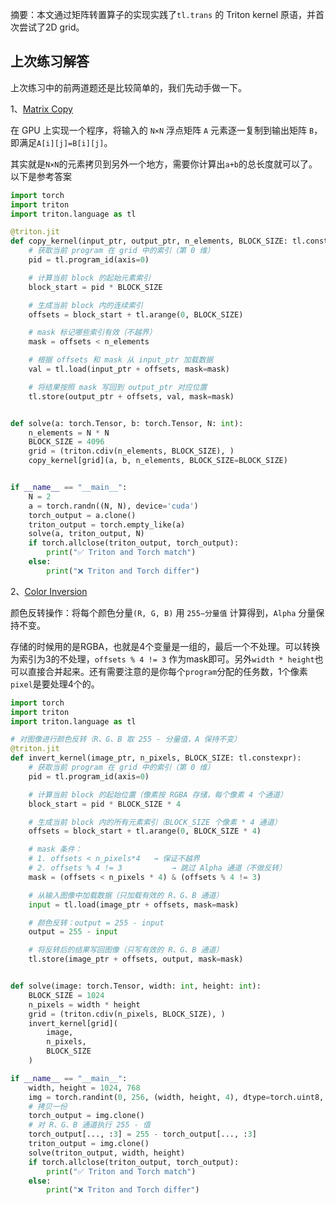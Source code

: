 摘要：本文通过矩阵转置算子的实现实践了`tl.trans` 的 Triton kernel 原语，并首次尝试了2D grid。

## 上次练习解答

上次练习中的前两道题还是比较简单的，我们先动手做一下。

1、[Matrix Copy](https://leetgpu.com/challenges/matrix-copy)

在 GPU 上实现一个程序，将输入的 `N×N` 浮点矩阵 `A` 元素逐一复制到输出矩阵 `B`，即满足`A[i][j]=B[i][j]`。

其实就是`N×N`的元素拷贝到另外一个地方，需要你计算出`a+b`的总长度就可以了。以下是参考答案

```Python
import torch
import triton
import triton.language as tl

@triton.jit
def copy_kernel(input_ptr, output_ptr, n_elements, BLOCK_SIZE: tl.constexpr):
    # 获取当前 program 在 grid 中的索引（第 0 维）
    pid = tl.program_id(axis=0)

    # 计算当前 block 的起始元素索引
    block_start = pid * BLOCK_SIZE

    # 生成当前 block 内的连续索引
    offsets = block_start + tl.arange(0, BLOCK_SIZE)

    # mask 标记哪些索引有效（不越界）
    mask = offsets < n_elements

    # 根据 offsets 和 mask 从 input_ptr 加载数据
    val = tl.load(input_ptr + offsets, mask=mask)

    # 将结果按照 mask 写回到 output_ptr 对应位置
    tl.store(output_ptr + offsets, val, mask=mask)


def solve(a: torch.Tensor, b: torch.Tensor, N: int):
    n_elements = N * N
    BLOCK_SIZE = 4096
    grid = (triton.cdiv(n_elements, BLOCK_SIZE), )
    copy_kernel[grid](a, b, n_elements, BLOCK_SIZE=BLOCK_SIZE)


if __name__ == "__main__":
    N = 2
    a = torch.randn((N, N), device='cuda')
    torch_output = a.clone()
    triton_output = torch.empty_like(a)
    solve(a, triton_output, N)
    if torch.allclose(triton_output, torch_output):
        print("✅ Triton and Torch match")
    else:
        print("❌ Triton and Torch differ")
```

2、[Color Inversion](https://leetgpu.com/challenges/color-inversion)

颜色反转操作：将每个颜色分量`(R, G, B)` 用 `255−分量值` 计算得到，`Alpha` 分量保持不变。

存储的时候用的是RGBA，也就是4个变量是一组的，最后一个不处理。可以转换为索引为3的不处理，`offsets % 4 != 3` 作为mask即可。另外`width * height`也可以直接合并起来。还有需要注意的是你每个`program`分配的任务数，1个像素`pixel`是要处理4个的。

```Python
import torch
import triton
import triton.language as tl

# 对图像进行颜色反转（R、G、B 取 255 - 分量值，A 保持不变）
@triton.jit
def invert_kernel(image_ptr, n_pixels, BLOCK_SIZE: tl.constexpr):
    # 获取当前 program 在 grid 中的索引（第 0 维）
    pid = tl.program_id(axis=0)

    # 计算当前 block 的起始位置（像素按 RGBA 存储，每个像素 4 个通道）
    block_start = pid * BLOCK_SIZE * 4

    # 生成当前 block 内的所有元素索引（BLOCK_SIZE 个像素 * 4 通道）
    offsets = block_start + tl.arange(0, BLOCK_SIZE * 4)

    # mask 条件：
    # 1. offsets < n_pixels*4   → 保证不越界
    # 2. offsets % 4 != 3           → 跳过 Alpha 通道（不做反转）
    mask = (offsets < n_pixels * 4) & (offsets % 4 != 3)

    # 从输入图像中加载数据（只加载有效的 R、G、B 通道）
    input = tl.load(image_ptr + offsets, mask=mask)

    # 颜色反转：output = 255 - input
    output = 255 - input

    # 将反转后的结果写回图像（只写有效的 R、G、B 通道）
    tl.store(image_ptr + offsets, output, mask=mask)


def solve(image: torch.Tensor, width: int, height: int):
    BLOCK_SIZE = 1024
    n_pixels = width * height
    grid = (triton.cdiv(n_pixels, BLOCK_SIZE), )
    invert_kernel[grid](
        image,
        n_pixels,
        BLOCK_SIZE
    )

if __name__ == "__main__":
    width, height = 1024, 768
    img = torch.randint(0, 256, (width, height, 4), dtype=torch.uint8, device='cuda')
    # 拷贝一份
    torch_output = img.clone()
    # 对 R、G、B 通道执行 255 - 值
    torch_output[..., :3] = 255 - torch_output[..., :3]
    triton_output = img.clone()
    solve(triton_output, width, height)
    if torch.allclose(triton_output, torch_output):
        print("✅ Triton and Torch match")
    else:
        print("❌ Triton and Torch differ")
```
